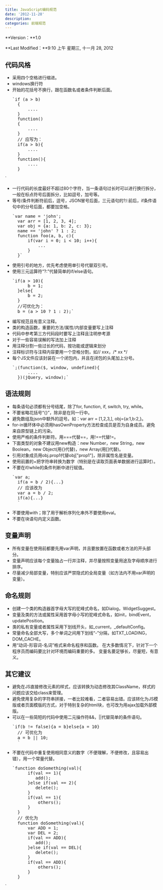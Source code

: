 ```yaml
---
title: JavaScript编码规范
date: '2012-11-28'
description:
categories: 前端规范
---
```


**Version：**1.0

**Last Modified：**9:10 上午 星期三, 十一月 28, 2012

## 代码风格 ##
- 采用四个空格进行缩进。
- windows换行符
- 开始的花括号不换行，跟在函数名或者条件判断后面。
    <pre>`if (a > b)
    {
        ....
    }
    function()
    {
        ....
    }
    // 应写为：
    if(a > b){
        ....
    }
    function(){
        ....
    }
`</pre>
- 一行代码的长度最好不超过80个字符，当一条语句过长时可以进行换行拆分，一般在标点符号后面拆分，比如逗号，加号等。
- 等号/条件判断符前后，逗号，JSON冒号后面，三元语句的?/:前后，if条件语句中的分号后面，都要加空格。
    <pre>`var name = 'john';
    var arr = [1, 2, 3, 4];
    var obj = {a: 1, b: 2, c: 3};
    name == 'john' ? 1 : 2;
    function foo(a, b, c){
        if(var i = 0; i < 10; i++){
            ...
        }
    }`</pre>
- 使用引号的地方，优先考虑使用单引号代替双引号。
- 使用三元运算符“?:”代替简单的if/else语句。
    <pre>`if(a > 10){
        b = 1;
    }else{
        b = 2;
    }
    //可优化为：
    b = (a > 10 ? 1 : 2);`</pre>
- 编写规范且有意义注释。
 - 类的构造函数，重要的方法/属性/内部变量要写上注释
 - 代码中参考第三方代码段时要写上注释且注明参考源
 - 对于一些容易误解的写法加上注释
 - 用注释分割一些过长的代码，按功能或逻辑来划分
 - 注释标识符与注释内容要用一个空格分割，如// xxx，/* xx */
- 每个JS文件应该封装在一个闭包内，并且在闭包的头尾加上分号。
    <pre>`;(function($, window, undefined){
        ....
    })(jQuery, window);`</pre>

## 语法规则 ##
- 每条语句必须都有分号结尾，除了for, function, if, switch, try, while。
- 不要省略花括号“{}”，除非是在同一行中。
- 避免数组及json中额外的逗号。如：var arr = [1,2,3,], obj={a:1,b:2,}。
- for-in循环体中必须用hasOwnProperty方法检查成员是否为自身成员。避免来自原型链上的污染。
- 使用严格的条件判断符。用===代替==，用!==代替!=。
- 下面类型的对象不建议用new构造：new Number，new String，new Boolean，new Object(用{}代替)，new Array(用[]代替)。
- 引用对象成员用obj.prop1代替obj["prop1"]，除非属性名是变量。
- 使用前置的+把字符串转换为数字（特别是在读取页面表单数据进行运算时）。
- 不要在if/while的条件判断中进行赋值。
    <pre>`var a;
    if(a = b / 2){...}
    // 应该改为
    var a = b / 2;
    if(a){...}
    `</pre>
- 不要使用with；除了用于解析序列化串外不要使用eval。
- 不要在块语句内定义函数。

## 变量声明 ##
- 所有变量在使用前都要先用var声明，并且要放置在函数或者方法的开头部分。
- 变量声明应该每个变量独占一行并注释，并尽量按照变量用途及字母顺序进行排序。
- 尽量减少局部变量，特别应该严禁隐式的全局变量（如方法内不用var声明的变量）。

## 命名规则 ##
- 创建一个类的构造器首字母大写的驼峰式命名，如Dialog，WidgetSuggest。
- 变量及类的方法或属性采用首字母小写的驼峰式命名，如init，bindEvent，updatePosition。
- 类的私有变量或者属性采用下划线开头，如_current，_defaultConfig。
- 常量命名全部大写，多个单词之间用下划线“-”分隔，如TXT_LOADING，DOM_CACHE。
- 用“动词-形容词-名词”格式来命名程序和函数。 在大多数情况下，针对下一个程序员而编码要比针对环境而编码重要的多。 变量名要足够长，尽量短，有意义。

## 其它建议 ##
- 避免在JS直接修改元素的样式，应该转换为动态修改其ClassName，样式的问题应该交给class来管理。
- 避免使用复杂的字符串拼接，一者比较难看，二者容易出错。应该转化为JS模版或者页面模版的方式，对于特别复杂的html块，也可改为用ajax加载外部模版。
- 可以在一些简短的代码中使用二元操作符&&，||代替简单的条件语句。
    <pre>`if(b != false){a = b}else{a = 10}
    // 可优化为
    a = b || 10;
    `</pre>
- 不要在代码中重复使用相同意义的数字（不便理解，不便修改，且容易出错），用一个常量代替。
    <pre>`function doSomething(val){
        if(val == 1){
           add();
        }else if(val == 2){
           delete();
        }
        if(val == 1){
            others();
        }
    }
    // 优化为
    function doSomething(val){
        var ADD = 1;
        var DEL = 2;
        if(val == ADD){
           add();
        }else if(val == DEL){
           delete();
        }
        if(val == ADD){
            others();
        }
    }
`</pre>